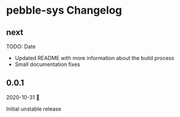 # pebble-sys Changelog

## next

TODO: Date

* Updated README with more information about the build process
* Small documentation fixes

## 0.0.1

2020-10-31 🎃

Initial unstable release
